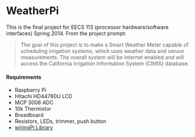 WeatherPi
=========
This is the final project for EECS 113 (processor hardware/software interfaces) Spring 2014. From the project prompt:
> The goal of this project is to make a Smart Weather Meter capable of scheduling irrigation systems, which uses weather data and sensor measurements. The overall system will be internet enabled and will access the California Irrigation Information System (CIMIS) database.

#### Requirements    
  * Raspberry Pi
  * Hitachi HD44780U LCD
  * MCP 3008 ADC
  * 10k Thermistor
  * Breadboard
  * Resistors, LEDs, trimmer, push button 
  * [wiringPi Library](wiringpi.com/download-and-install/ "Download wiringPi Library") 
  

